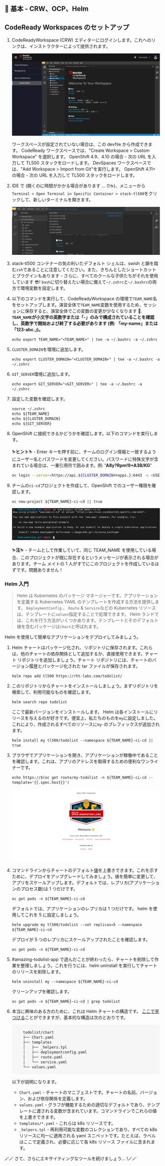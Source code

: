 ## 🐌 基本 - CRW、OCP、Helm

## CodeReady Workspaces のセットアップ

1. CodeReadyWorkspace (CRW) エディターにログインします。これへのリンクは、インストラクターによって提供されます。

    ![crw](./images/crw.png)

     <p class="warn">ワークスペースが設定されていない場合は、この devfile から作成できます。 CodeReady ワークスペースでは、"Create Workspace &gt; Custom Workspace" を選択します。 OpenShift 4.9、4.10 の場合 - 次の URL を入力して TL500 スタックをロードします。<span style="color:blue;"></span><a id="crw_dev_filelocation" href=""></a> DevSpaces ワークスペースでは、"Add Workspace &gt; Import from Git"を実行します。 OpenShift 4.11+ の場合 - 次の URL を入力して TL500 スタックをロードします。<span style="color:blue;"></span><a id="crw_dev_filelocation_4.11" href=""></a></p>
    

2. IDE で (開くのに時間がかかる場合があります ... ⏰☕️)、メニューから`Terminal > Open Terminal in Specific Container > stack-tl500`をクリックして、新しいターミナルを開きます。

    ![new-terminal](./images/new-terminal.png)

3. stack-tl500 コンテナーの気の利いたデフォルト シェルは、swish と韻を踏む`zsh`であることに注意してください。また、きちんとしたショートカットとプラグインもあります - さらに、すべてのクールな子供たちがそれを使用しています 😎! `bash`に切り替えたい場合に備えて`~/.zshrc`と`~/.bashrc`の両方で環境変数を設定します。

4. 以下のコマンドを実行して、CodeReadyWorkspace の環境で`TEAM_NAME`名をセットアップします。演習全体で`TEAM_NAME`変数を使用するため、セッションに保存すると、演習全体でこの変数の変更が少なくなります 💪. <strong data-md-type="double_emphasis">`TEAM_NAME`が小文字の英数字または「-」のみで構成されていることを確認し、英数字で開始および終了する必要があります (例: 「my-name」または「123-abc.」)。</strong>

    ```bash#test
    echo export TEAM_NAME="<TEAM_NAME>" | tee -a ~/.bashrc -a ~/.zshrc
    ```

5. `CLUSTER_DOMAIN`を環境に追加します。

    ```bash#test
    echo export CLUSTER_DOMAIN="<CLUSTER_DOMAIN>" | tee -a ~/.bashrc -a ~/.zshrc
    ```

6. `GIT_SERVER`環境に追加します。

    ```bash#test
    echo export GIT_SERVER="<GIT_SERVER>" | tee -a ~/.bashrc -a ~/.zshrc
    ```

7. 設定した変数を確認します。

    ```zsh#test
    source ~/.zshrc
    echo ${TEAM_NAME}
    echo ${CLUSTER_DOMAIN}
    echo ${GIT_SERVER}
    ```

8. OpenShift に接続できるかどうかを確認します。以下のコマンドを実行します。

     <p class="tip">⛷️<b>ヒント</b>⛷️ - Enter キーを押す前に、チームのログイン情報と一致するようにユーザー名とパスワードを変更してください。パスワードに特殊文字が含まれている場合は、一重引用符で囲みます。例: <strong>'A8y?Rpm!9+A3B/KG'</strong></p>

    ```bash
    oc login --server=https://api.${CLUSTER_DOMAIN##apps.}:6443 -u <USER_NAME> -p <PASSWORD>
    ```

9. チームの`ci-cd`プロジェクトを作成して、OpenShift でのユーザー権限を確認します。

    ```bash#test
    oc new-project ${TEAM_NAME}-ci-cd || true
    ```

    ![new-project](./images/new-project.png)

     <p class="warn">⛷️<b>注</b>⛷️ - チームとして作業していて、同じ TEAM_NAME を使用している場合、このプロジェクトが既に存在するというメッセージが表示される場合があります。チーム メイトの 1 人がすでにこのプロジェクトを作成しているはずです。問題ありません！</p>
    

### Helm 入門

> Helm は Kubernetes のパッケージ マネージャーです。アプリケーションを定義する Kubernetes YAML のテンプレートを作成する方法を提供します。 `DeploymentConfig` 、 `Route` &amp; `Service`などの Kubernetes リソースは、テンプレートに`values`指定することで処理できます。 Helm ランドでは、これを行う方法がいくつかあります。テンプレートとそのデフォルト値を含むパッケージは`chart`と呼ばれます。

Helm を使用して簡単なアプリケーションをデプロイしてみましょう。

1. Helm チャートはパッケージ化され、リポジトリに保存されます。これらは、他のチャートの依存関係として追加するか、直接使用できます。チャート リポジトリを追加しましょう。チャート リポジトリには、チャートのバージョン履歴とパッケージ化された tar ファイルが保存されます。

    ```bash#test
    helm repo add tl500 https://rht-labs.com/todolist/
    ```

2. このリポジトリからチャートをインストールしましょう。まずリポジトリを検索して、利用可能なものを確認します。

    ```bash#test
    helm search repo todolist
    ```

    ここで最新バージョンをインストールします。 Helm は各インストールにリリースを与えるのが好きです。便宜上、私たちのものを`my`に設定しました。これにより、作成されるすべてのリソースに`my-`のプレフィックスが追加されます。

    ```bash#test
    helm install my tl500/todolist --namespace ${TEAM_NAME}-ci-cd || true
    ```

3. ブラウザでアプリケーションを開き、アプリケーションが稼働中であることを確認します。これは、アプリのアドレスを取得するための便利なワンライナーです。

    ```bash#test
    echo https://$(oc get route/my-todolist -n ${TEAM_NAME}-ci-cd --template='{{.spec.host}}')
    ```

    ![todolist](./images/todolist.png)

4. コマンドラインからチャートのデフォルト<span style="color:blue;"><a href="https://github.com/rht-labs/todolist/blob/master/chart/values.yaml">値</a></span>を上書きできます。これを示すために、デプロイをアップグレードしてみましょう。値を簡単に変更して、アプリをスケールアップします。デフォルトでは、レプリカ(アプリケーションのプロセス数)は 1 つだけです。

    ```bash#test
    oc get pods -n ${TEAM_NAME}-ci-cd
    ```

    デフォルトでは、アプリケーションのレプリカは 1 つだけです。 helm を使用してこれを 5 に設定しましょう。

    ```bash#test
    helm upgrade my tl500/todolist --set replicas=5 --namespace ${TEAM_NAME}-ci-cd
    ```

    デプロイが 5 つのレプリカにスケールアップされたことを確認します。

    ```bash#test
    oc get pods -n ${TEAM_NAME}-ci-cd
    ```

5. #amazing-todolist-app で遊んだことが終わったら、チャートを削除して作業を整理しましょう。これを行うには、helm uninstall を実行してチャートのリリースを削除します。

    ```bash#test
    helm uninstall my --namespace ${TEAM_NAME}-ci-cd
    ```

    クリーンアップを確認します。

    ```bash#test
    oc get pods -n ${TEAM_NAME}-ci-cd | grep todolist
    ```

6. 本当に興味のある方のために、これは Helm チャートの構造です。 <span style="color:blue;"><a href="https://github.com/rht-labs/todolist">ここで見つける</a></span>ことができますが、基本的な構造は次のとおりです。

     <div class="highlight" style="background: #f7f7f7">
     <pre><code class="language-bash">
        todolist/chart
        ├── Chart.yaml
        ├── templates
        │   ├── _helpers.tpl
        │   ├── deploymentconfig.yaml
        │   ├── route.yaml
        │   └── service.yaml
        └── values.yaml
        </code></pre>
    </div>


    以下が説明になります。

    - `Chart.yaml` - チャートのマニフェストです。チャートの名前、バージョン、および依存関係を定義します。
    - `values.yaml` - グラフが機能するための適切なデフォルトであり、テンプレートに渡される変数が含まれています。コマンドラインでこれらの値を上書きできます。
    - `templates/*.yaml` - これらは k8s リソースです。
    - `_helpers.tpl` - 再利用可能な変数のコレクションであり、すべての k8s リソースに均一に適用される yaml スニペットです。たとえば、ラベルはここで定義され、必要に応じて各 k8s リソース ファイルに含まれます。

🪄🪄 さて、さらにエキサイティングなツールを続けましょう... !🪄🪄
